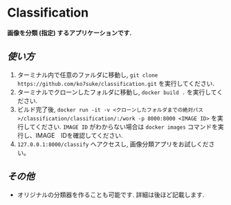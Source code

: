 # Classification
 __画像を分類 (指定) するアプリケーションです.__

## _使い方_  
1. ターミナル内で任意のファルダに移動し, `git clone https://github.com/ko7suke/classification.git` を実行してください.
1. ターミナルでクローンしたフォルダに移動し, `docker build .` を実行してください.
1. ビルド完了後, `docker run -it -v <クローンしたフォルダまでの絶対パス>/classification/classification/:/work -p 8000:8000 <IMAGE ID>` を実行してください. `IMAGE ID` がわからない場合は `docker images` コマンドを実行し、IMAGE　IDを確認してください.
1. `127.0.0.1:8000/classify` へアクセスし, 画像分類アプリをお試しください。
 
## _その他_
* オリジナルの分類器を作ることも可能です. 詳細は後ほど記載します.
